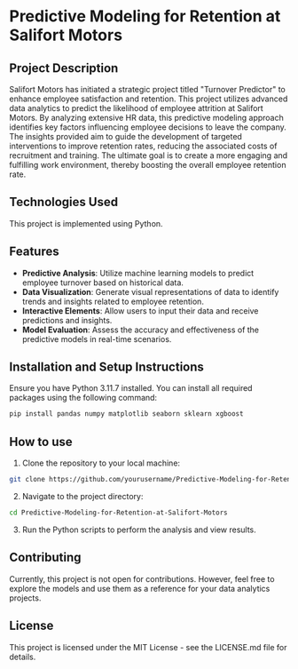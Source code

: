 # Predictive Modeling for Retention at Salifort Motors

## Project Description

Salifort Motors has initiated a strategic project titled "Turnover Predictor" to enhance employee satisfaction and retention. This project utilizes advanced data analytics to predict the likelihood of employee attrition at Salifort Motors. By analyzing extensive HR data, this predictive modeling approach identifies key factors influencing employee decisions to leave the company. The insights provided aim to guide the development of targeted interventions to improve retention rates, reducing the associated costs of recruitment and training. The ultimate goal is to create a more engaging and fulfilling work environment, thereby boosting the overall employee retention rate.

## Technologies Used

This project is implemented using Python.

## Features

- **Predictive Analysis**: Utilize machine learning models to predict employee turnover based on historical data.
- **Data Visualization**: Generate visual representations of data to identify trends and insights related to employee retention.
- **Interactive Elements**: Allow users to input their data and receive predictions and insights.
- **Model Evaluation**: Assess the accuracy and effectiveness of the predictive models in real-time scenarios.

## Installation and Setup Instructions

Ensure you have Python 3.11.7 installed. You can install all required packages using the following command:

```bash
pip install pandas numpy matplotlib seaborn sklearn xgboost
```

## How to use
1. Clone the repository to your local machine:
```bash
git clone https://github.com/yourusername/Predictive-Modeling-for-Retention-at-Salifort-Motors.git
```

2. Navigate to the project directory:
```bash
cd Predictive-Modeling-for-Retention-at-Salifort-Motors
```
3. Run the Python scripts to perform the analysis and view results.

## Contributing
Currently, this project is not open for contributions. However, feel free to explore the models and use them as a reference for your data analytics projects.

## License
This project is licensed under the MIT License - see the LICENSE.md file for details.

